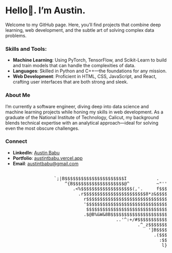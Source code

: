 # Hello👋. I’m Austin.

Welcome to my GitHub page. Here, you’ll find projects that combine deep learning, web development, and the subtle art of solving complex data problems.

### Skills and Tools:
- **Machine Learning**: Using PyTorch, TensorFlow, and Scikit-Learn to build and train models that can handle the complexities of data.
- **Languages**: Skilled in Python and C++—the foundations for any mission.
- **Web Development**: Proficient in HTML, CSS, JavaScript, and React, crafting user interfaces that are both strong and sleek.

### About Me
I’m currently a software engineer, diving deep into data science and machine learning projects while honing my skills in web development. As a graduate of the National Institute of Technology, Calicut, my background blends technical expertise with an analytical approach—ideal for solving even the most obscure challenges.

### Connect
- **LinkedIn**: [Austin Babu](http://www.linkedin.com/in/austin-t-babu/)
- **Portfolio**: [austintbabu.vercel.app](https://austintbabu.vercel.app/)
- **Email**: austintbabu@gmail.com

 <pre>                                                                                                                                   
                  `;|B$$$$$$$$$$$$$$$$$$$$$$I           .    .          '@$$$$$$$$$$$$$$$$$$$$$$r>^.                                  
                      ^{B$$$$$$$$$$$$$$$$$$$@^          ~"'''t         '*$$$$$$$$$$$$$$$$$$$$r,.                                      
                         .<%$$$$$$$$$$$$$$$$$$$(,'.     f$$$$@.    .'"-%$$$$$$$$$$$$$$$$$$$('                                         
                           .r$$$$$$$$$$$$$$$$$$$$$$$8*z&$$$$$$BzzW@$$$$$$$$$$$$$$$$$$$$$$&^                                           
                             r$$$$$$$$$$$$$$$$$$$$$$$$$$$$$$$$$$$$$$$$$$$$$$$$$$$$$$$$$$%'                                            
                             '$$$$$$$$$$$$$$$$$$$$$$$$$$$$$$$$$$$$$$$$$$$$$$$$$$$$$$$$$$i                                             
                              $$$$$$$$$$$$$$$$$$$$$$$$$$$$$$$$$$$$$$$$$$$$$$$$$$$$$$$$$$^                                             
                             .$@B%&W&8B$$$$$$$$$$$$$$$$$$$$$$$$$$$$$$$$$$$$$$$$B8&W&8B@$;                                             
                                         ..'^:+/#$$$$$$$$$$$$$$$$$$$$8r];"`..                                                         
                                                 .^_z$$$$$$$$$$$$81,.                                                                 
                                                     ']B$$$$$$$f^                                                                     
                                                       .($$$$c`                                                                       
                                                         :$$)                                                                         
                                                          l}
  </pre>



                                                                                                                                                      
                                                                                                                                                      
                                                                                                                                                      
                                                                                                                                                      
                                                                                                                                                      
                                                                                                                                                      
                                                                                                                                                      
                                                                                                                                                      
                                                                                                                                                      
                                                                                                                                                      
                                                                                                                                                      
                                                                                                                                                      
                                                                                                                                                      
                                                                                                                                                      
                                                                                                                                                      
        
